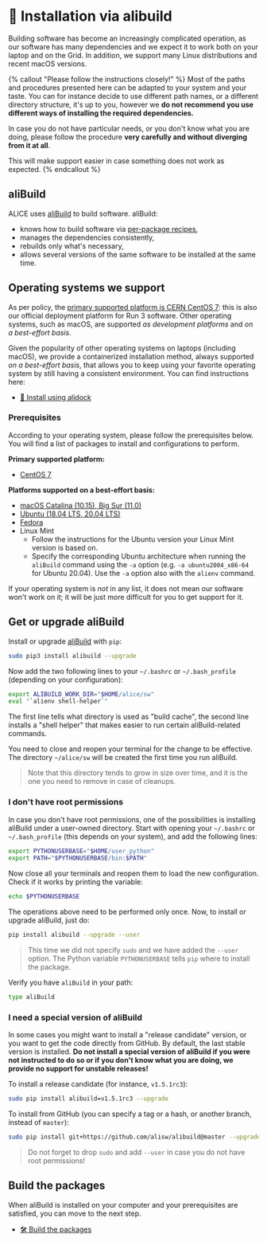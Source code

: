 # 🧪 Installation via alibuild

Building software has become an increasingly complicated operation, as our software has many
dependencies and we expect it to work both on your laptop and on the Grid. In addition, we support
many Linux distributions and recent macOS versions.

{% callout "Please follow the instructions closely!" %}
Most of the paths and procedures presented here can be adapted to your system and your taste. You
can for instance decide to use different path names, or a different directory structure, it's up to
you, however we **do not recommend you use different ways of installing the required
dependencies.**

In case you do not have particular needs, or you don't know what you are doing, please follow the
procedure **very carefully and without diverging from it at all**.

This will make support easier in case something does not work as expected.
{% endcallout %}


## aliBuild

ALICE uses [aliBuild](https://alisw.github.io/alibuild) to build software. aliBuild:

* knows how to build software via [per-package recipes](https://github.com/alisw/alidist),
* manages the dependencies consistently,
* rebuilds only what's necessary,
* allows several versions of the same software to be installed at the same time.


## Operating systems we support

As per policy, the [primary supported platform is CERN
CentOS 7](https://indico.cern.ch/event/642232/#3-wp3-common-tools-and-softwar):
this is also our official deployment platform for Run 3 software.
Other operating systems, such as macOS, are supported _as development platforms_ and _on a
best-effort basis_.

Given the popularity of other operating systems on laptops (including macOS), we provide a
containerized installation method, always supported _on a best-effort basis_,
that allows you to keep using your favorite operating system by still having a consistent environment.
You can find instructions here:

* [🐳 Install using alidock](https://github.com/alidock/alidock/wiki)


### Prerequisites

According to your operating system, please follow the prerequisites below. You will find a list of
packages to install and configurations to perform.

**Primary supported platform:**

* [CentOS 7](prereq-centos7.md)

**Platforms supported on a best-effort basis:**

* [macOS Catalina (10.15), Big Sur (11.0)](prereq-macos.md)
* [Ubuntu (18.04 LTS, 20.04 LTS)](prereq-ubuntu.md)
* [Fedora](prereq-fedora.md)
* Linux Mint
    * Follow the instructions for the Ubuntu version your Linux Mint version is based on.
    * Specify the corresponding Ubuntu architecture when running the `aliBuild` command
      using the `-a` option (e.g. `-a ubuntu2004_x86-64` for Ubuntu 20.04).
      Use the `-a` option also with the `alienv` command.

If your operating system is _not_ in any list, it does not mean our software won't work on it;
it will be just more difficult for you to get support for it.

## Get or upgrade aliBuild

Install or upgrade [aliBuild](https://pypi.python.org/pypi/alibuild/) with `pip`:

```bash
sudo pip3 install alibuild --upgrade
```

Now add the two following lines to your `~/.bashrc` or `~/.bash_profile` (depending on your
configuration):

```bash
export ALIBUILD_WORK_DIR="$HOME/alice/sw"
eval "`alienv shell-helper`"
```

The first line tells what directory is used as "build cache", the second line installs a "shell
helper" that makes easier to run certain aliBuild-related commands.

You need to close and reopen your terminal for the change to be effective. The directory
`~/alice/sw` will be created the first time you run aliBuild.

> Note that this directory tends to grow in size over time, and it is the one you need to remove in
> case of cleanups.


### I don't have root permissions

In case you don't have root permissions, one of the possibilities is installing aliBuild under a
user-owned directory. Start with opening your `~/.bashrc` or `~/.bash_profile` (this depends on your
system), and add the following lines:

```bash
export PYTHONUSERBASE="$HOME/user_python"
export PATH="$PYTHONUSERBASE/bin:$PATH"
```

Now close all your terminals and reopen them to load the new configuration. Check if it works by
printing the variable:

```bash
echo $PYTHONUSERBASE
```

The operations above need to be performed only once. Now, to install or upgrade aliBuild, just do:

```bash
pip install alibuild --upgrade --user
```

> This time we did not specify `sudo` and we have added the `--user` option. The Python variable
> `PYTHONUSERBASE` tells `pip` where to install the package.

Verify you have `aliBuild` in your path:

```bash
type aliBuild
```


### I need a special version of aliBuild

In some cases you might want to install a "release candidate" version, or you want to get the code
directly from GitHub. By default, the last stable version is installed. **Do not install a special
version of aliBuild if you were not instructed to do so or if you don't know what you are doing, we
provide no support for unstable releases!**

To install a release candidate (for instance, `v1.5.1rc3`):

```bash
sudo pip install alibuild=v1.5.1rc3 --upgrade
```

To install from GitHub (you can specify a tag or a hash, or another branch, instead of `master`):

```bash
sudo pip install git+https://github.com/alisw/alibuild@master --upgrade
```

> Do not forget to drop `sudo` and add `--user` in case you do not have root permissions!


## Build the packages

When aliBuild is installed on your computer and your prerequisites are satisfied, you can move to
the next step.

* [🛠 Build the packages](build.md)
